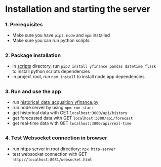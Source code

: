 # Installation and starting the server

### 1. Prerequisites
- Make sure you have `pip3`, `node` and `npm` installed 
- Make sure you can run python scripts
##
### 2. Package installation
- in [scripts](src%2Fdata2Fscripts) directory, run `pip3 install yfinance pandas datetime flask` to install python scripts dependencies
- in project root, run `npm install` to install node app dependencies
## 
### 3. Run and use the app
- run [historical_data_acqusition_yfinance.py](src%2Fdata%2Fscripts%2Fhistorical_data_acqusition_yfinance.py)
- run node server by using `npm run start`
- get historical data with GET `localhost:3000/api/history`
- get forecasted data with GET `localhost:3000/api/forecast`
- get real-time data with GET `localhost:3000/api/real-time`
##
### 4. Test Websocket connection in browser
- run https server in root directiory: `npx http-server`
- test websocket connection with GET `http://localhost:8081/websocket.html`
